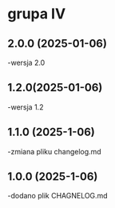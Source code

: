 # grupa IV
## 2.0.0   (2025-01-06)
-wersja 2.0
## 1.2.0(2025-01-06)
-wersja 1.2
##  1.1.0  (2025-1-06)
-zmiana pliku changelog.md
##  1.0.0 (2025-1-06)
-dodano plik CHAGNELOG.md
